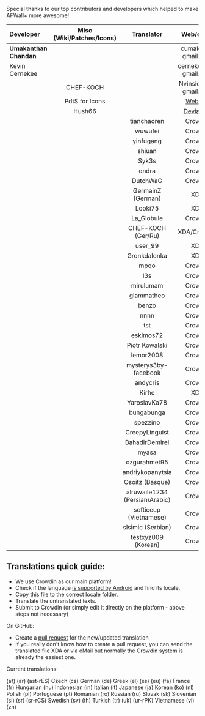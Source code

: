 Special thanks to our top contributors and developers which helped to make AFWall+ more awesome! 

| Developer| Misc (Wiki/Patches/Icons) | Translator | Web/eMail |
| :--- | :--: | :---: | :---: |
| **Umakanthan Chandan** | | | cumakt [at] gmail.com |
| Kevin Cernekee |  | | cernekee [at] gmail.com |
| | CHEF-KOCH |  | Nvinside [at] gmail.com |
| | PdtS for Icons | | [Website](http://pdts.net/) |
| | Hush66 | | [Devianart](http://www.hush66.devianart.com/) |
| | | tianchaoren | Crowdin |
| | | wuwufei | Crowdin |
| | | yinfugang | Crowdin |
| | | shiuan | Crowdin |
| | | Syk3s | Crowdin |
| | | ondra | Crowdin |
| | | DutchWaG | Crowdin |
| | | GermainZ (German) | XDA |
| | | Looki75 | XDA |
| | | La_Globule | Crowdin |
| | | CHEF-KOCH (Ger/Ru) | XDA/Crowdin |
| | | user_99 | XDA |
| | | Gronkdalonka | XDA |
| | | mpqo | Crowdin |
| | | l3s | Crowdin |
| | | mirulumam | Crowdin |
| | | giammatheo | Crowdin |
| | | benzo | Crowdin |
| | | nnnn | Crowdin |
| | | tst | Crowdin |
| | | eskimos72 | Crowdin |
| | | Piotr Kowalski| Crowdin |
| | | lemor2008| Crowdin |
| | | mysterys3by-facebook | Crowdin |
| | | andycris | Crowdin |
| | | Kirhe | XDA |
| | | YaroslavKa78 | Crowdin |
| | | bungabunga | Crowdin |
| | | spezzino | Crowdin |
| | | CreepyLinguist | Crowdin |
| | | BahadirDemirel | Crowdin |
| | | myasa | Crowdin |
| | | ozgurahmet95 | Crowdin |
| | | andriykopanytsia | Crowdin |
| | | Osoitz (Basque) | Crowdin |
| | | alruwaile1234 (Persian/Arabic) | Crowdin |
| | | softiceup (Vietnamese) | Crowdin |
| | | slsimic (Serbian) | Crowdin |
| | | testxyz009 (Korean) | Crowdin |


Translations quick guide:
------------

* We use Crowdin as our main platform! 
* Check if the language [is supported by Android](http://stackoverflow.com/questions/7973023/what-is-the-list-of-supported-languages-locales-on-android) and find its locale.
* Copy [this file](https://github.com/ukanth/afwall/blob/master/aFWall/src/main/res/values/strings.xml) to the correct locale folder.
* Translate the untranslated texts.
* Submit to Crowdin (or simply edit it directly on the platform - above steps not necessary)

On GitHub:
* Create a [pull request](https://help.github.com/articles/using-pull-requests) for the new/updated translation
* If you really don't know how to create a pull request, you can send the translated file XDA or via eMail but normally the Crowdin system is already the easiest one.


Current translations:

(af)
(ar)
(ast-rES)
Czech (cs)
German (de)
Greek (el)
(es)
(eu)
(fa)
France (fr)
Hungarian (hu)
Indonesian (in)
Italian (it)
Japanese (ja)
Korean (ko)
(nl)
Polish (pl)
Portuguese (pt)
Romanian (ro)
Russian (ru)
Slovak (sk)
Slovenian (sl)
(sr)
(sr-rCS)
Swedish (sv)
(th)
Turkish (tr)
(uk)
(ur-rPK)
Vietnamese (vi)
(zh)
